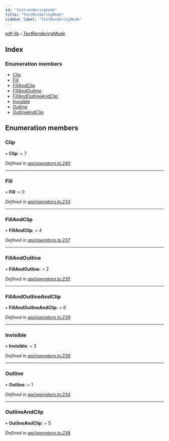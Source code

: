 ```yaml
---
id: "textrenderingmode"
title: "TextRenderingMode"
sidebar_label: "TextRenderingMode"
---
```


[pdf-lib](../index.md) › [TextRenderingMode](textrenderingmode.md)

## Index

### Enumeration members

* [Clip](textrenderingmode.md#clip)
* [Fill](textrenderingmode.md#fill)
* [FillAndClip](textrenderingmode.md#fillandclip)
* [FillAndOutline](textrenderingmode.md#fillandoutline)
* [FillAndOutlineAndClip](textrenderingmode.md#fillandoutlineandclip)
* [Invisible](textrenderingmode.md#invisible)
* [Outline](textrenderingmode.md#outline)
* [OutlineAndClip](textrenderingmode.md#outlineandclip)

## Enumeration members

###  Clip

• **Clip**: = 7

*Defined in [api/operators.ts:240](https://github.com/Hopding/pdf-lib/blob/d213f92/src/api/operators.ts#L240)*

___

###  Fill

• **Fill**: = 0

*Defined in [api/operators.ts:233](https://github.com/Hopding/pdf-lib/blob/d213f92/src/api/operators.ts#L233)*

___

###  FillAndClip

• **FillAndClip**: = 4

*Defined in [api/operators.ts:237](https://github.com/Hopding/pdf-lib/blob/d213f92/src/api/operators.ts#L237)*

___

###  FillAndOutline

• **FillAndOutline**: = 2

*Defined in [api/operators.ts:235](https://github.com/Hopding/pdf-lib/blob/d213f92/src/api/operators.ts#L235)*

___

###  FillAndOutlineAndClip

• **FillAndOutlineAndClip**: = 6

*Defined in [api/operators.ts:239](https://github.com/Hopding/pdf-lib/blob/d213f92/src/api/operators.ts#L239)*

___

###  Invisible

• **Invisible**: = 3

*Defined in [api/operators.ts:236](https://github.com/Hopding/pdf-lib/blob/d213f92/src/api/operators.ts#L236)*

___

###  Outline

• **Outline**: = 1

*Defined in [api/operators.ts:234](https://github.com/Hopding/pdf-lib/blob/d213f92/src/api/operators.ts#L234)*

___

###  OutlineAndClip

• **OutlineAndClip**: = 5

*Defined in [api/operators.ts:238](https://github.com/Hopding/pdf-lib/blob/d213f92/src/api/operators.ts#L238)*
